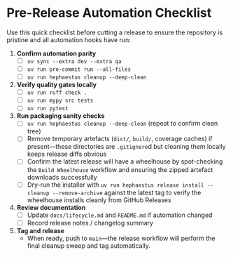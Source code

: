 # Pre-Release Automation Checklist

Use this quick checklist before cutting a release to ensure the repository is pristine and all automation hooks have run:

1. **Confirm automation parity**
   - [ ] `uv sync --extra dev --extra qa`
   - [ ] `uv run pre-commit run --all-files`
   - [ ] `uv run hephaestus cleanup --deep-clean`

2. **Verify quality gates locally**
   - [ ] `uv run ruff check .`
   - [ ] `uv run mypy src tests`
   - [ ] `uv run pytest`

3. **Run packaging sanity checks**
   - [ ] `uv run hephaestus cleanup --deep-clean` (repeat to confirm clean tree)
   - [ ] Remove temporary artefacts (`dist/`, `build/`, coverage caches) if present—these
         directories are `.gitignore`d but cleaning them locally keeps release diffs obvious
   - [ ] Confirm the latest release will have a wheelhouse by spot-checking the `Build Wheelhouse`
         workflow and ensuring the zipped artefact downloads successfully
   - [ ] Dry-run the installer with `uv run hephaestus release install --cleanup --remove-archive`
         against the latest tag to verify the wheelhouse installs cleanly from GitHub Releases

4. **Review documentation**
   - [ ] Update `docs/lifecycle.md` and `README.md` if automation changed
   - [ ] Record release notes / changelog summary

5. **Tag and release**
   - When ready, push to `main`—the release workflow will perform the final cleanup sweep and tag automatically.
